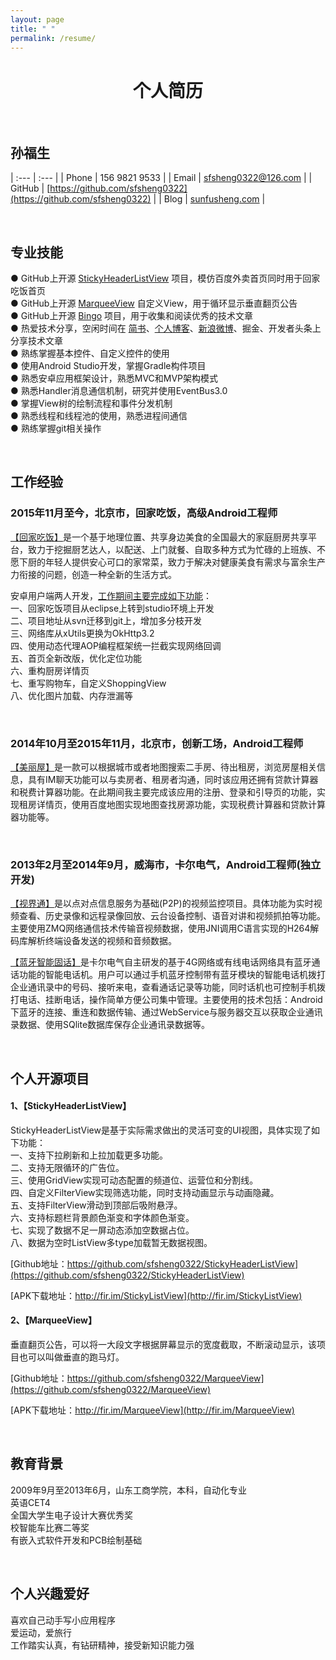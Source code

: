 ```yaml
---
layout: page
title: " "
permalink: /resume/
---
```


<h1 style="text-align:center;">个人简历</h1>

<br/>

## 孙福生

| :--- | :--- |
| Phone          | 156 9821 9533          |
| Email          | sfsheng0322@126.com          |
| GitHub          | [https://github.com/sfsheng0322](https://github.com/sfsheng0322)          |
| Blog          | [sunfusheng.com](http://sunfusheng.com/)          |

<br/>

## 专业技能

● GitHub上开源 [StickyHeaderListView](https://github.com/sfsheng0322/StickyHeaderListView) 项目，模仿百度外卖首页同时用于回家吃饭首页  
● GitHub上开源 [MarqueeView](https://github.com/sfsheng0322/MarqueeView) 自定义View，用于循环显示垂直翻页公告  
● GitHub上开源 [Bingo](https://github.com/sfsheng0322/Bingo) 项目，用于收集和阅读优秀的技术文章  
● 热爱技术分享，空闲时间在 [简书](http://www.jianshu.com/users/88509e7e2ed1/latest_articles)、[个人博客](http://sunfusheng.com/)、[新浪微博](http://weibo.com/u/3852192525)、掘金、开发者头条上分享技术文章  
● 熟练掌握基本控件、自定义控件的使用  
● 使用Android Studio开发，掌握Gradle构件项目  
● 熟悉安卓应用框架设计，熟悉MVC和MVP架构模式    
● 熟悉Handler消息通信机制，研究并使用EventBus3.0  
● 掌握View树的绘制流程和事件分发机制  
● 熟悉线程和线程池的使用，熟悉进程间通信  
● 熟练掌握git相关操作  

<br/>

## 工作经验

### 2015年11月至今，北京市，回家吃饭，高级Android工程师
 
[【回家吃饭】](http://www.jiashuangkuaizi.com/)是一个基于地理位置、共享身边美食的全国最大的家庭厨房共享平台，致力于挖掘厨艺达人，以配送、上门就餐、自取多种方式为忙碌的上班族、不愿下厨的年轻人提供安心可口的家常菜，致力于解决对健康美食有需求与富余生产力衔接的问题，创造一种全新的生活方式。

安卓用户端两人开发，[工作期间主要完成如下功能](http://www.jianshu.com/p/329312a93266)：   
一、回家吃饭项目从eclipse上转到studio环境上开发  
二、项目地址从svn迁移到git上，增加多分枝开发  
三、网络库从xUtils更换为OkHttp3.2  
四、使用动态代理AOP编程框架统一拦截实现网络回调  
五、首页全新改版，优化定位功能  
六、重构厨房详情页  
七、重写购物车，自定义ShoppingView  
八、优化图片加载、内存泄漏等  

<br/>

### 2014年10月至2015年11月，北京市，创新工场，Android工程师

[【美丽屋】](http://bj.meiliwu.com/)是一款可以根据城市或者地图搜索二手房、待出租房，浏览房屋相关信息，具有IM聊天功能可以与卖房者、租房者沟通，同时该应用还拥有贷款计算器和税费计算器功能。在此期间我主要完成该应用的注册、登录和引导页的功能，实现租房详情页，使用百度地图实现地图查找房源功能，实现税费计算器和贷款计算器功能等。

<br/>

###  2013年2月至2014年9月，威海市，卡尔电气，Android工程师(独立开发)

[【视界通】](http://www.kaer.cn/pro-836.html)是以点对点信息服务为基础(P2P)的视频监控项目。具体功能为实时视频查看、历史录像和远程录像回放、云台设备控制、语音对讲和视频抓拍等功能。主要使用ZMQ网络通信技术传输音视频数据，使用JNI调用C语言实现的H264解码库解析终端设备发送的视频和音频数据。
 
[【蓝牙智能固话】](http://www.kaer.cn/pro-834.html)是卡尔电气自主研发的基于4G网络或有线电话网络具有蓝牙通话功能的智能电话机。用户可以通过手机蓝牙控制带有蓝牙模块的智能电话机拨打企业通讯录中的号码、接听来电，查看通话记录等功能，同时话机也可控制手机拨打电话、挂断电话，操作简单方便公司集中管理。主要使用的技术包括：Android下蓝牙的连接、重连和数据传输、通过WebService与服务器交互以获取企业通讯录数据、使用SQlite数据库保存企业通讯录数据等。

<br/>

## 个人开源项目

#### 1、【StickyHeaderListView】

StickyHeaderListView是基于实际需求做出的灵活可变的UI视图，具体实现了如下功能：  
一、支持下拉刷新和上拉加载更多功能。  
二、支持无限循环的广告位。  
三、使用GridView实现可动态配置的频道位、运营位和分割线。  
四、自定义FilterView实现筛选功能，同时支持动画显示与动画隐藏。  
五、支持FilterView滑动到顶部后吸附悬浮。  
六、支持标题栏背景颜色渐变和字体颜色渐变。  
七、实现了数据不足一屏动态添加空数据占位。  
八、数据为空时ListView多type加载暂无数据视图。  

[Github地址：https://github.com/sfsheng0322/StickyHeaderListView](https://github.com/sfsheng0322/StickyHeaderListView)

[APK下载地址：http://fir.im/StickyListView](http://fir.im/StickyListView)

#### 2、【MarqueeView】

垂直翻页公告，可以将一大段文字根据屏幕显示的宽度截取，不断滚动显示，该项目也可以叫做垂直的跑马灯。

[Github地址：https://github.com/sfsheng0322/MarqueeView](https://github.com/sfsheng0322/MarqueeView)

[APK下载地址：http://fir.im/MarqueeView](http://fir.im/MarqueeView)

<br/>

## 教育背景

2009年9月至2013年6月，山东工商学院，本科，自动化专业  
英语CET4  
全国大学生电子设计大赛优秀奖  
校智能车比赛二等奖  
有嵌入式软件开发和PCB绘制基础  

<br/>

## 个人兴趣爱好

喜欢自己动手写小应用程序  
爱运动，爱旅行  
工作踏实认真，有钻研精神，接受新知识能力强  







